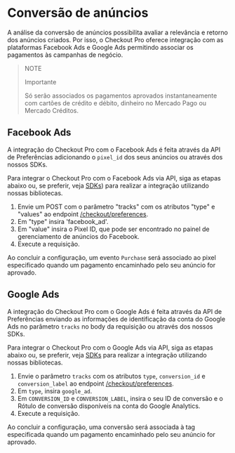 # Conversão de anúncios

A análise da conversão de anúncios possibilita avaliar a relevância e retorno dos anúncios criados. Por isso, o Checkout Pro oferece integração com as plataformas Facebook Ads e Google Ads permitindo associar os pagamentos às campanhas de negócio.

> NOTE
>
> Importante
>
> Só serão associados os pagamentos aprovados instantaneamente com cartões de crédito e débito, dinheiro no Mercado Pago ou Mercado Créditos.

## Facebook Ads

A integração do Checkout Pro com o Facebook Ads é feita através da API de Preferências adicionando o `pixel_id`  dos seus anúncios ou através dos nossos SDKs.

Para integrar o Checkout Pro com o Facebook Ads via API, siga as etapas abaixo ou, se preferir, veja [SDKs](/developers/pt/guides/sdks-v2/official/landing)) para realizar a integração utilizando nossas bibliotecas.

1. Envie um POST com o parâmetro "tracks" com os atributos "type" e "values" ao endpoint [/checkout/preferences](https://www.mercadopago[FAKER][URL][DOMAIN]/developers/pt/reference/preferences/_checkout_preferences/post).
2. Em "type" insira 'facebook_ad'.
3. Em "value" insira o Pixel ID, que pode ser encontrado no painel de gerenciamento de anúncios do Facebook.
4. Execute a requisição.

Ao concluir a configuração, um evento `Purchase` será associado ao pixel especificado quando um pagamento encaminhado pelo seu anúncio for aprovado.

## Google Ads

A integração do Checkout Pro com o Google Ads é feita através da API de Preferências enviando as informações de identificação da conta do Google Ads no parâmetro `tracks` no body da requisição ou através dos nossos SDKs.

Para integrar o Checkout Pro com o Google Ads via API, siga as etapas abaixo ou, se preferir, veja [SDKs](https://www.mercadopago[FAKER][URL][DOMAIN]/developers/pt/guides/sdks) para realizar a integração utilizando nossas bibliotecas.

1. Envie o parâmetro `tracks` com os atributos `type`, `conversion_id` e `conversion_label` ao endpoint [/checkout/preferences](https://www.mercadopago[FAKER][URL][DOMAIN]/developers/pt/reference/preferences/_checkout_preferences/post). 
2. Em `type`, insira `google_ad`.
3.  Em `CONVERSION_ID` e  `CONVERSION_LABEL`, insira o seu ID de conversão e o Rótulo de conversão disponíveis na conta do Google Analytics.
4. Execute a requisição.

Ao concluir a configuração, uma conversão será associada à tag especificada quando um pagamento encaminhado pelo seu anúncio for aprovado.